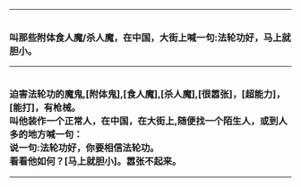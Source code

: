<h3>
<br><hr>
<br>叫那些附体食人魔/杀人魔，在中国，大街上喊一句:法轮功好，马上就胆小。
<br><hr>
<br>迫害法轮功的魔鬼,[附体鬼],[食人魔],[杀人魔],[很嚣张]，[超能力]，[能打]，有枪械。
<br>叫他装作一个正常人，在中国，在大街上,随便找一个陌生人，或到人多的地方喊一句：
<br>说一句:法轮功好，你要相信法轮功。
<br>看看他如何？[马上就胆小]。嚣张不起来。
<br><hr>
</h3>
